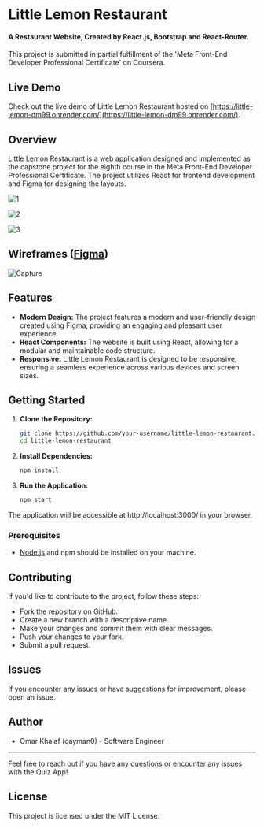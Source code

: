 # Little Lemon Restaurant
#### A Restaurant Website, Created by React.js, Bootstrap and React-Router.

This project is submitted in partial fulfillment of the 'Meta Front-End Developer Professional Certificate' on Coursera.

## Live Demo

Check out the live demo of Little Lemon Restaurant hosted on [https://little-lemon-dm99.onrender.com/](https://little-lemon-dm99.onrender.com/).

## Overview

Little Lemon Restaurant is a web application designed and implemented as the capstone project for the eighth course in the Meta Front-End Developer Professional Certificate. The project utilizes React for frontend development and Figma for designing the layouts.

![1](https://github.com/oayman0/little-lemon-restaurant-react/assets/37955772/551b98e4-40db-4e9c-8cd4-1948be3782be)

![2](https://github.com/oayman0/little-lemon-restaurant-react/assets/37955772/79cc1cc7-79f0-49df-bfeb-5260196ca427)

![3](https://github.com/oayman0/little-lemon-restaurant-react/assets/37955772/31bbb4a6-9571-4e8a-84eb-20c6b6193e26)

## Wireframes  ([Figma](https://www.figma.com/file/6eDncQddYwVTt0g6VMaYcN/Little-Lemon?type=design&node-id=46%3A99&mode=design&t=3ev4nd6nONafvFb9-1))

![Capture](https://github.com/oayman0/little-lemon-restaurant-react/assets/37955772/2271f082-9bd4-490d-b95a-bf9422f50939)


## Features

- **Modern Design:** The project features a modern and user-friendly design created using Figma, providing an engaging and pleasant user experience.
- **React Components:** The website is built using React, allowing for a modular and maintainable code structure.
- **Responsive:** Little Lemon Restaurant is designed to be responsive, ensuring a seamless experience across various devices and screen sizes.


## Getting Started

1. **Clone the Repository:**
   ```bash
   git clone https://github.com/your-username/little-lemon-restaurant.git
   cd little-lemon-restaurant
   
2. **Install Dependencies:**
   ```bash
   npm install
   
3. **Run the Application:**
   ```bash
   npm start
   
The application will be accessible at http://localhost:3000/ in your browser.

### Prerequisites

- [Node.js](https://nodejs.org/) and npm should be installed on your machine.

## Contributing
If you'd like to contribute to the project, follow these steps:

  - Fork the repository on GitHub.
  - Create a new branch with a descriptive name.
  - Make your changes and commit them with clear messages.
  - Push your changes to your fork.
  - Submit a pull request.

## Issues
If you encounter any issues or have suggestions for improvement, please open an issue.

## Author

- Omar Khalaf (oayman0) - Software Engineer

---

Feel free to reach out if you have any questions or encounter any issues with the Quiz App!

## License
This project is licensed under the MIT License.
